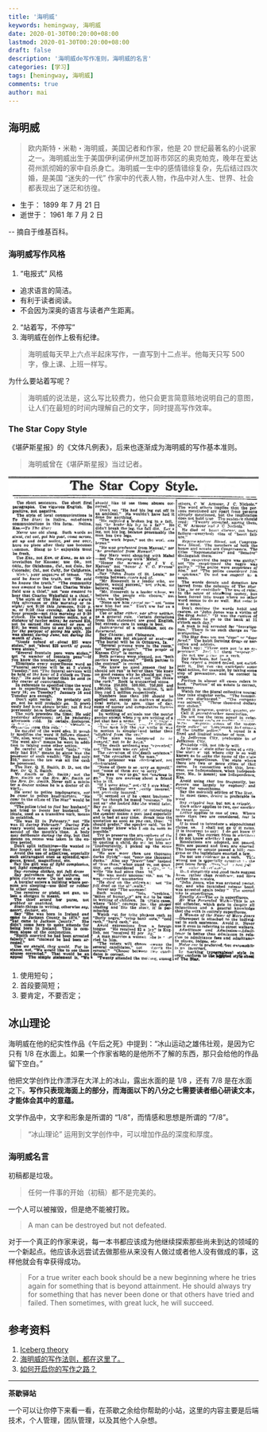 ```yaml
---
title: '海明威'
keywords: hemingway, 海明威
date: 2020-01-30T00:20:00+08:00
lastmod: 2020-01-30T00:20:00+08:00
draft: false
description: '海明威de写作准则，海明威的名言'
categories: [学习]
tags: [hemingway, 海明威]
comments: true
author: mai
---
```


## 海明威

>欧内斯特・米勒・海明威，美国记者和作家，他是 20 世纪最著名的小说家之一。海明威出生于美国伊利诺伊州芝加哥市郊区的奥克帕克，晚年在爱达荷州凯彻姆的家中自杀身亡。海明威一生中的感情错综复杂，先后结过四次婚，是美国 “迷失的一代” 作家中的代表人物，作品中对人生、世界、社会都表现出了迷茫和彷徨。

- 生于： 1899 年 7 月 21 日
- 逝世于： 1961 年 7 月 2 日

-- 摘自于维基百科。

### 海明威写作风格

1. “电报式” 风格
- 追求语言的简洁。
- 有利于读者阅读。
- 不会因为深奥的语言与读者产生距离。
2. “站着写，不停写”
3. 海明威在创作上极有纪律。
>海明威每天早上六点半起床写作，一直写到十二点半。他每天只写 500 字，像上课、上班一样写。

为什么要站着写呢？
>海明威的说法是，这么写比较费力，他只会更言简意赅地说明自己的意图，让人们在最短的时间内理解自己的文字，同时提高写作效率。

### The Star Copy Style

《堪萨斯星报》的《文体凡例表》，后来也逐渐成为海明威的写作基本准则。
>海明威曾在《堪萨斯星报》当过记者。

![](https://raw.githubusercontent.com/yangwenmai/maiyang.me/master/blog/the_star_copy_style.jpg)

1. 使用短句；
2. 首段要简短；
3. 要肯定，不要否定；

## 冰山理论

海明威在他的纪实性作品《午后之死》中提到：“冰山运动之雄伟壮观，是因为它只有 1/8 在水面上。如果一个作家省略的是他所不了解的东西，那只会给他的作品留下空白。”

他把文学创作比作漂浮在大洋上的冰山，露出水面的是 1/8 ，还有 7/8 是在水面之下。**写作只表现海面上的部分，而海面以下的八分之七需要读者细心研读文本，才能体会其中的意蕴。**

文学作品中，文字和形象是所谓的 “1/8”，而情感和思想是所谓的 “7/8”。
>“冰山理论” 运用到文学创作中，可以增加作品的深度和厚度。

### 海明威名言

初稿都是垃圾。
>任何一件事的开始（初稿）都不是完美的。

一个人可以被摧毁，但是绝不能被打败。
>A man can be destroyed but not defeated.

对于一个真正的作家来说，每一本书都应该成为他继续探索那些尚未到达的领域的一个新起点。他应该永远尝试去做那些从来没有人做过或者他人没有做成的事，这样他就会有幸获得成功。
>For a true writer each book should be a new beginning where he tries again for something that is beyond attainment. He should always try for something that has never been done or that others have tried and failed. Then sometimes, with great luck, he will succeed.

## 参考资料

1. [Iceberg theory](https://en.wikipedia.org/wiki/Iceberg_theory)
2. [海明威的写作法则，都在这里了。](https://zhuanlan.zhihu.com/p/39994665)
3. [如何开启你的写作之路？](https://book.douban.com/review/9745551/)

----

**茶歇驿站**

一个可以让你停下来看一看，在茶歇之余给你帮助的小站，这里的内容主要是后端技术，个人管理，团队管理，以及其他个人杂想。


